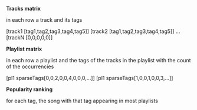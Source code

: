 **Tracks matrix**

in each row a track and its tags

[track1 [tag1,tag2,tag3,tag4,tag5]]
[track2 [tag1,tag2,tag3,tag4,tag5]]
...
[trackN [0,0,0,0,0]]

**Playlist matrix**

in each row a playlist and the tags of the tracks in the playlist with the count of the occurrencies

[pl1 sparseTags[0,0,2,0,0,4,0,0,0,...]]
[pl1 sparseTags[1,0,0,1,0,0,3,...]]

**Popularity ranking**

for each tag, the song with that tag appearing in most playlists
